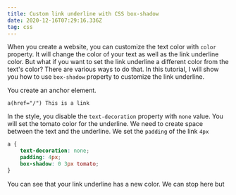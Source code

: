 ```yaml
---
title: Custom link underline with CSS box-shadow
date: 2020-12-16T07:29:16.336Z
tag: css
---
```

When you create a website, you can customize the text color with `color` property. It will change the color of your text as well as the link underline color. But what if you want to set the link underline a different color from the text's color? There are various ways to do that. In this tutorial, I will show you how to use `box-shadow` property to customize the link underline.

You create an anchor element.

```pug
a(href="/") This is a link

```

In the style, you disable the `text-decoration` property with `none` value. You will set the tomato color for the underline. We need to create space between the text and the underline. We set the `padding` of the link `4px`

```scss
a {
	text-decoration: none;
	padding: 4px;
	box-shadow: 0 3px tomato;
}

```

You can see that your link underline has a new color. We can stop here but